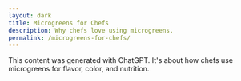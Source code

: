 ```yaml
---
layout: dark
title: Microgreens for Chefs
description: Why chefs love using microgreens.
permalink: /microgreens-for-chefs/
---
```


This content was generated with ChatGPT. It's about how chefs use microgreens for flavor, color, and nutrition.
